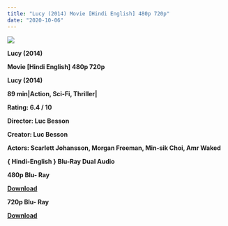 ```yaml
---
title: "Lucy (2014) Movie [Hindi English] 480p 720p"
date: "2020-10-06"
---
```


[**![](https://1.bp.blogspot.com/-RcKS-yqGz0M/Xu4kMLolgzI/AAAAAAAADgQ/t8b6aql1L7A_ujfdjIgrr63AK-6WLruJwCLcBGAsYHQ/s1600/lucymoviehd.jpg)**](https://1.bp.blogspot.com/-RcKS-yqGz0M/Xu4kMLolgzI/AAAAAAAADgQ/t8b6aql1L7A_ujfdjIgrr63AK-6WLruJwCLcBGAsYHQ/s1600/lucymoviehd.jpg)

 **Lucy (2014)**

**Movie \[Hindi English\] 480p 720p** 

**Lucy (2014)**

**89 min|Action, Sci-Fi, Thriller|**

**Rating: 6.4 / 10** 

**Director: Luc Besson**

**Creator: Luc Besson**

**Actors: Scarlett Johansson, Morgan Freeman, Min-sik Choi, Amr Waked**

 **{ Hindi-English } Blu-Ray Dual Audio**

**480p Blu- Ray**

**[Download](https://myglinks.xyz/2016)** 

**720p Blu- Ray**

[**Download**](http://instantdown.xyz/EFjsiUcwAC)
